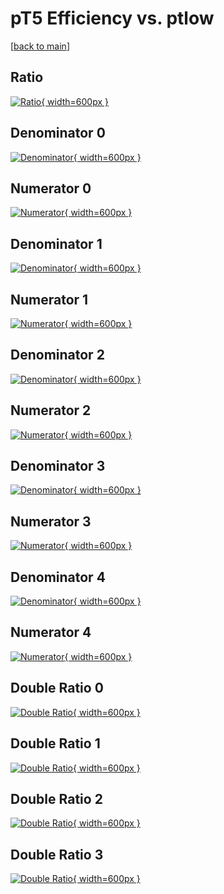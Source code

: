 # pT5 Efficiency vs. ptlow

[[back to main](./)]



## Ratio

[![Ratio](../mtv/var/pT5_base_13_0_eff_ptlow.png){ width=600px }](../mtv/var/pT5_base_13_0_eff_ptlow.pdf)

## Denominator 0

[![Denominator](../mtv/den/pT5_base_13_0_eff_ptlow_den0.png){ width=600px }](../mtv/den/pT5_base_13_0_eff_ptlow_den0.pdf)

## Numerator 0

[![Numerator](../mtv/num/pT5_base_13_0_eff_ptlow_num0.png){ width=600px }](../mtv/num/pT5_base_13_0_eff_ptlow_num0.pdf)

## Denominator 1

[![Denominator](../mtv/den/pT5_base_13_0_eff_ptlow_den1.png){ width=600px }](../mtv/den/pT5_base_13_0_eff_ptlow_den1.pdf)

## Numerator 1

[![Numerator](../mtv/num/pT5_base_13_0_eff_ptlow_num1.png){ width=600px }](../mtv/num/pT5_base_13_0_eff_ptlow_num1.pdf)

## Denominator 2

[![Denominator](../mtv/den/pT5_base_13_0_eff_ptlow_den2.png){ width=600px }](../mtv/den/pT5_base_13_0_eff_ptlow_den2.pdf)

## Numerator 2

[![Numerator](../mtv/num/pT5_base_13_0_eff_ptlow_num2.png){ width=600px }](../mtv/num/pT5_base_13_0_eff_ptlow_num2.pdf)

## Denominator 3

[![Denominator](../mtv/den/pT5_base_13_0_eff_ptlow_den3.png){ width=600px }](../mtv/den/pT5_base_13_0_eff_ptlow_den3.pdf)

## Numerator 3

[![Numerator](../mtv/num/pT5_base_13_0_eff_ptlow_num3.png){ width=600px }](../mtv/num/pT5_base_13_0_eff_ptlow_num3.pdf)

## Denominator 4

[![Denominator](../mtv/den/pT5_base_13_0_eff_ptlow_den4.png){ width=600px }](../mtv/den/pT5_base_13_0_eff_ptlow_den4.pdf)

## Numerator 4

[![Numerator](../mtv/num/pT5_base_13_0_eff_ptlow_num4.png){ width=600px }](../mtv/num/pT5_base_13_0_eff_ptlow_num4.pdf)

## Double Ratio 0

[![Double Ratio](../mtv/ratio/pT5_base_13_0_eff_ptlow_ratio0.png){ width=600px }](../mtv/ratio/pT5_base_13_0_eff_ptlow_ratio0.pdf)

## Double Ratio 1

[![Double Ratio](../mtv/ratio/pT5_base_13_0_eff_ptlow_ratio1.png){ width=600px }](../mtv/ratio/pT5_base_13_0_eff_ptlow_ratio1.pdf)

## Double Ratio 2

[![Double Ratio](../mtv/ratio/pT5_base_13_0_eff_ptlow_ratio2.png){ width=600px }](../mtv/ratio/pT5_base_13_0_eff_ptlow_ratio2.pdf)

## Double Ratio 3

[![Double Ratio](../mtv/ratio/pT5_base_13_0_eff_ptlow_ratio3.png){ width=600px }](../mtv/ratio/pT5_base_13_0_eff_ptlow_ratio3.pdf)

